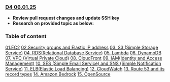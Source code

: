 ### <u>**D4 06.01.25**</u>
* **Review pull request changes and update SSH key**
* **Research on provided topic as below:**

### Table of content
[01.EC2](01.EC2.md)
[02.Security groups and Elastic IP address](02.Security%20groups%20and%20Elastic%20IP%20address.md)
[03. S3 (Simple Storage Service)](03.%20S3.md)
[04. RDS(Relational Database Service)](04.%20RDS.md)
[05. Lambda](05.%20Lambda.md)
[06. DynamoDB](06.%20DynamoDB.md)
[07. VPC (Virtual Private Cloud)](07.%20VPC.md)
[08. CloudFront](08.%20CloudFront.md)
[09. IAM(Identity and Access Management)](09.%20IAM.md)
[10. SES (Simple Email Service) and SNS (Simple Notification Service)](10.%20SES&SNS.md)
[11. ELB(Elastic Load Balancing)](11.ELB.md)
[12. CloudWatch](12.%20CloudWatch.md)
[13. Route 53 and its record types](13.%20Route%2053%20and%20its%20record%20types.md)
[14. Amazon Bedrock](14.%20Amazon%20Bedrock.md)
[15. OpenSource](15.%20OpenSource.md)